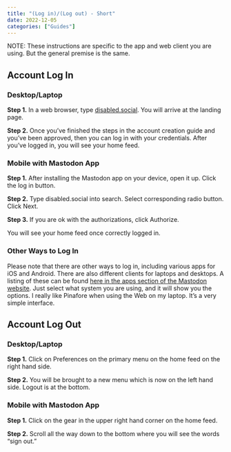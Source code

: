 ```yaml
---
title: "(Log in)/(Log out) - Short"
date: 2022-12-05
categories: ["Guides"]
---
```


NOTE: These instructions are specific to the app and web client you are using. But the general premise is the same.

## Account Log In

### Desktop/Laptop

**Step 1.** In a web browser, type [disabled.social](https://disabled.social). You will arrive at the landing page.

**Step 2.** Once you’ve finished the steps in the account creation guide and you’ve been approved, then you can log in with your credentials. After you’ve logged in, you will see your home feed.

### Mobile with Mastodon App

**Step 1.** After installing the Mastodon app on your device, open it up. Click the log in button.

**Step 2.** Type disabled.social into search. Select corresponding radio button. Click Next.

**Step 3.** If you are ok with the authorizations, click Authorize.

You will see your home feed once correctly logged in.

### Other Ways to Log In

Please note that there are other ways to log in, including various apps for iOS and Android. There are also different clients for laptops and desktops. A listing of these can be found [here in the apps section of the Mastodon website](https://joinmastodon.org/apps). Just select what system you are using, and it will show you the options. I really like Pinafore when using the Web on my laptop. It’s a very simple interface.

## Account Log Out

### Desktop/Laptop

**Step 1.** Click on Preferences on the primary menu on the home feed on the right hand side.

**Step 2.** You will be brought to a new menu which is now on the left hand side. Logout is at the bottom.

### Mobile with Mastodon App

**Step 1.** Click on the gear in the upper right hand corner on the home feed.

**Step 2.** Scroll all the way down to the bottom where you will see the words “sign out.”
